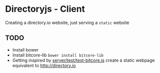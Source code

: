 # Directoryjs - Client

Creating a directory.io website, just serving a `static` website

## TODO

* Install bower
* Install bitcore-lib `bower install bitcore-lib`
* Getting inspired by [server/test/test-bitcore.js](https://github.com/BHBNETWORK/directoryjs/blob/master/server/test/test-bitcore.js) create a static webpage equivalent to http://directory.io
